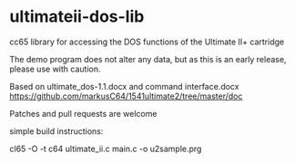 # ultimateii-dos-lib
cc65 library for accessing the DOS functions of the Ultimate II+ cartridge

The demo program does not alter any data, but as this is an early release, please use with caution.

Based on ultimate_dos-1.1.docx and command interface.docx
https://github.com/markusC64/1541ultimate2/tree/master/doc

Patches and pull requests are welcome


simple build instructions:

cl65 -O -t c64 ultimate_ii.c main.c -o u2sample.prg